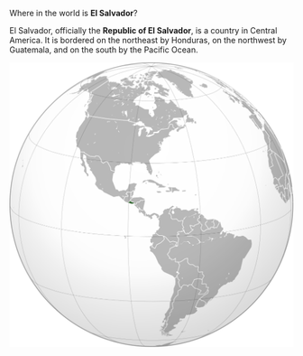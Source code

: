 Where in the world is **El Salvador**?
<!--question-->
El Salvador, officially the **Republic of El Salvador**, is a country in Central America. It is bordered on the northeast by Honduras, on the northwest by Guatemala, and on the south by the Pacific Ocean.

![Map of El Salvador](images/El_Salvador_(orthographic_projection).svg)